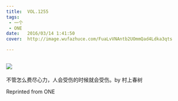 ```yaml
---
title:	VOL.1255
tags:
 - 一个
 - ONE
date:	2016/03/14 1:41:50
cover:	http://image.wufazhuce.com/FuaLvVNAntb2UOmmQad4Ldka3qts

---
```

![](http://image.wufazhuce.com/FuaLvVNAntb2UOmmQad4Ldka3qts)
---

不管怎么费尽心力，人会受伤的时候就会受伤。by 村上春树
 
Reprinted from ONE
